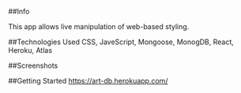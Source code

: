 ##Info

This app allows live manipulation of web-based styling. 

##Technologies Used
CSS, JaveScript, Mongoose, MonogDB, React, Heroku, Atlas

##Screenshots


##Getting Started
https://art-db.herokuapp.com/